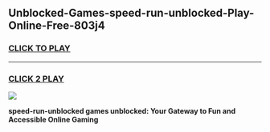 
## Unblocked-Games-speed-run-unblocked-Play-Online-Free-803j4
<h3>
<a href="https://premium76.site?title=speed-run-unblocked&ref=26A">CLICK TO PLAY</a></h3>
<hr>

<h3>
<a href="https://premium76.site?title=speed-run-unblocked&ref=26A">CLICK 2 PLAY</a>
  
</h3>

<a href="https://premium76.site?title=speed-run-unblocked&ref=26A"><img src="https://clearcache.store/games.png"></a>


**speed-run-unblocked games unblocked: Your Gateway to Fun and Accessible Online Gaming**
